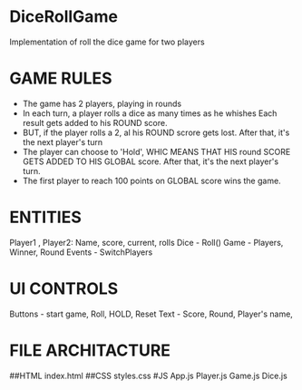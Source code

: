 # DiceRollGame
Implementation of roll the dice game for two players
# GAME RULES
- The game has 2 players, playing in rounds
- In each turn, a player rolls a dice as many times as he whishes 
  Each result gets added to his ROUND score.
 - BUT, if the player rolls a 2, al his ROUND scrore gets lost. 
    After that, it's the next player's turn
 - The player can choose to 'Hold', WHIC MEANS THAT HIS round SCORE GETS ADDED TO HIS GLOBAL score.
   After that, it's the next player's turn.
 - The first player to reach 100 points on GLOBAL score wins the game.
 
 # ENTITIES
 Player1 , Player2: Name, score, current, rolls
 Dice - Roll()
 Game - Players, Winner, Round
 Events - SwitchPlayers
 
 # UI CONTROLS
 Buttons - start game, Roll, HOLD, Reset
 Text - Score, Round, Player's name, 
 
# FILE ARCHITACTURE

##HTML
index.html
##CSS
styles.css
#JS
App.js
Player.js
Game.js
Dice.js
